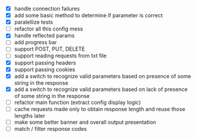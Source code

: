 - [x] handle connection failures
- [x] add some basic method to determine if parameter is correct 
- [x] paralellize tests
- [ ] refactor all this config mess
- [x] handle reflected params
- [ ] add progress bar
- [ ] support POST, PUT, DELETE
- [ ] support reading requests from txt file
- [x] support passing headers
- [x] support passing cookies
- [x] add a switch to recognize valid parameters based on presence of some string in the response
- [x] add a switch to recognize valid parameters based on lack of presence of some string in the response
- [ ] refactor main function (extract config display logic)
- [ ] cache requests made only to obtain response length and reuse those lengths later
- [ ] make some better banner and overall output presentation
- [ ] match / filter response codes
